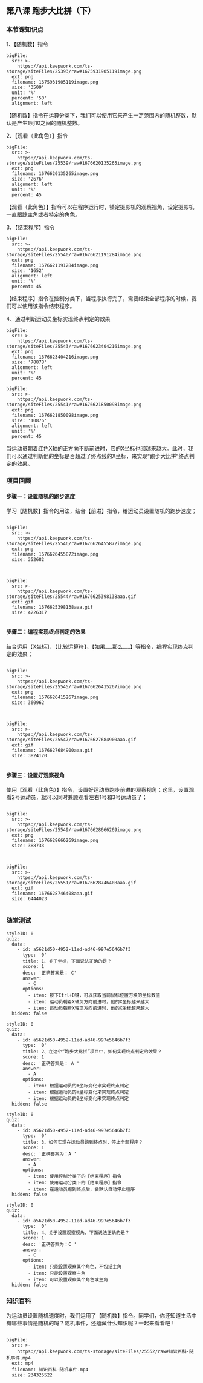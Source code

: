 
## 第八课 跑步大比拼（下）
### 本节课知识点
1、【随机数】指令
 
 
```@BigFile
bigFile:
  src: >-
    https://api.keepwork.com/ts-storage/siteFiles/25393/raw#1675931905119image.png
  ext: png
  filename: 1675931905119image.png
  size: '3509'
  unit: '%'
  percent: '50'
  alignment: left

```

【随机数】指令在运算分类下，我们可以使用它来产生一定范围内的随机整数，默认是产生1到10之间的随机整数。


2、【观看（此角色）】指令
 
 
```@BigFile
bigFile:
  src: >-
    https://api.keepwork.com/ts-storage/siteFiles/25539/raw#1676620135265image.png
  ext: png
  filename: 1676620135265image.png
  size: '2676'
  alignment: left
  unit: '%'
  percent: 45

```




【观看（此角色）】指令可以在程序运行时，锁定摄影机的观察视角，设定摄影机一直跟踪主角或者特定的角色。

3、【结束程序】指令
 
 
 
```@BigFile
bigFile:
  src: >-
    https://api.keepwork.com/ts-storage/siteFiles/25540/raw#1676621191284image.png
  ext: png
  filename: 1676621191284image.png
  size: '1652'
  alignment: left
  unit: '%'
  percent: 45

```



【结束程序】指令在控制分类下，当程序执行完了，需要结束全部程序的时候，我们可以使用该指令结束程序。


4、通过判断运动员坐标实现终点判定的效果
 
 
```@BigFile
bigFile:
  src: >-
    https://api.keepwork.com/ts-storage/siteFiles/25543/raw#1676623404216image.png
  ext: png
  filename: 1676623404216image.png
  size: '78878'
  alignment: left
  unit: '%'
  percent: 45

```



```@BigFile
bigFile:
  src: >-
    https://api.keepwork.com/ts-storage/siteFiles/25541/raw#1676621850098image.png
  ext: png
  filename: 1676621850098image.png
  size: '10876'
  alignment: left
  unit: '%'
  percent: 45

```




当运动员朝着红色X轴的正方向不断前进时，它的X坐标也回越来越大。此时，我们可以通过判断他的坐标是否超过了终点线的X坐标，来实现“跑步大比拼”终点判定的效果。


### 项目回顾


#### 步骤一：设置随机的跑步速度
学习【随机数】指令的用法，结合【前进】指令，给运动员设置随机的跑步速度；
 
 
```@BigFile

bigFile:
  src: >-
    https://api.keepwork.com/ts-storage/siteFiles/25546/raw#1676626455872image.png
  ext: png
  filename: 1676626455872image.png
  size: 352682
          
```



```@BigFile

bigFile:
  src: >-
    https://api.keepwork.com/ts-storage/siteFiles/25544/raw#1676625398138aaa.gif
  ext: gif
  filename: 1676625398138aaa.gif
  size: 4226317
          
```



#### 步骤二：编程实现终点判定的效果
结合运用【X坐标】、【比较运算符】、【如果___那么___】等指令，编程实现终点判定的效果；
 
 
 
```@BigFile

bigFile:
  src: >-
    https://api.keepwork.com/ts-storage/siteFiles/25545/raw#1676626415267image.png
  ext: png
  filename: 1676626415267image.png
  size: 360962
          
```

```@BigFile

bigFile:
  src: >-
    https://api.keepwork.com/ts-storage/siteFiles/25547/raw#1676627684900aaa.gif
  ext: gif
  filename: 1676627684900aaa.gif
  size: 3824120
          
```



#### 步骤三：设置好观察视角
使用【观看（此角色）】指令，设置好运动员跑步前进的观察视角；这里，设置观看2号运动员，就可以同时兼顾观看左右1号和3号运动员了；
 
 
 
```@BigFile

bigFile:
  src: >-
    https://api.keepwork.com/ts-storage/siteFiles/25549/raw#1676628666269image.png
  ext: png
  filename: 1676628666269image.png
  size: 388733
          
```


```@BigFile

bigFile:
  src: >-
    https://api.keepwork.com/ts-storage/siteFiles/25551/raw#1676628746408aaa.gif
  ext: gif
  filename: 1676628746408aaa.gif
  size: 6444023
          
```

 



### 随堂测试


```@Quiz
styleID: 0
quiz:
  data:
    - id: a5621d50-4952-11ed-ad46-997e5646b7f3
      type: '0'
      title: 1、关于坐标，下面说法正确的是？
      score: 1
      desc: '正确答案是： C'
      answer:
        - C
      options:
        - item: 按下Ctrl+D键，可以获取当前鼠标位置方块的坐标数值
        - item: 运动员朝着X轴负方向前进时，他的X坐标越来越大
        - item: 运动员朝着X轴正方向前进时，他的X坐标越来越大
  hidden: false

```


```@Quiz
styleID: 0
quiz:
  data:
    - id: a5621d50-4952-11ed-ad46-997e5646b7f3
      type: '0'
      title: 2、在这个“跑步大比拼”项目中，如何实现终点判定的效果？
      score: 1
      desc: '正确答案是： A '
      answer:
        - A
      options:
        - item: 根据运动员的X坐标变化来实现终点判定
        - item: 根据运动员的Y坐标变化来实现终点判定
        - item: 根据运动员的Z坐标变化来实现终点判定
  hidden: false

```

```@Quiz
styleID: 0
quiz:
  data:
    - id: a5621d50-4952-11ed-ad46-997e5646b7f3
      type: '0'
      title: 3、如何实现在运动员跑到终点时，停止全部程序？
      score: 1
      desc: '正确答案为：A '
      answer:
        - A
      options:
        - item: 使用控制分类下的【结束程序】指令
        - item: 使用运动分类下的【结束程序】指令
        - item: 在运动员跑到终点后，会默认自动停止程序
  hidden: false

```

```@Quiz
styleID: 0
quiz:
  data:
    - id: a5621d50-4952-11ed-ad46-997e5646b7f3
      type: '0'
      title: 4、关于设置观察视角，下面说法正确的是？
      score: 1
      desc: '正确答案为：C '
      answer:
        - C
      options:
        - item: 只能设置观察某个角色，不包括主角
        - item: 只能设置观察主角
        - item: 可以设置观察某个角色或主角
  hidden: false

```

### 知识百科

为运动员设置随机速度时，我们运用了【随机数】指令。同学们，你还知道生活中有哪些事情是随机的吗？随机事件，还蕴藏什么知识呢？一起来看看吧！


```@BigFile

bigFile:
  src: >-
    https://api.keepwork.com/ts-storage/siteFiles/25552/raw#知识百科-随机事件.mp4
  ext: mp4
  filename: 知识百科-随机事件.mp4
  size: 234325522
          
```